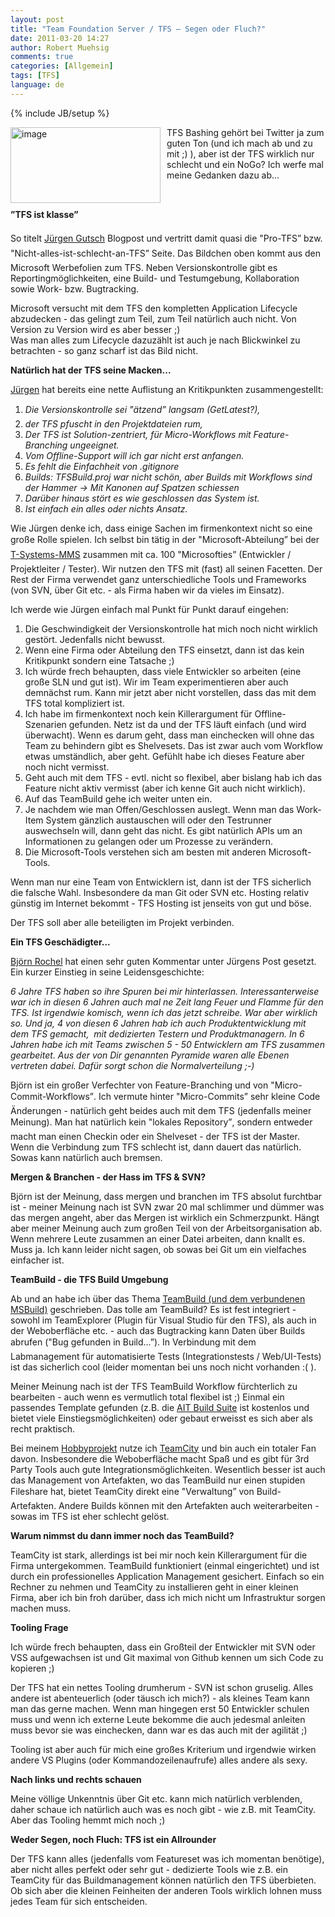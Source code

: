 ```yaml
---
layout: post
title: "Team Foundation Server / TFS – Segen oder Fluch?"
date: 2011-03-20 14:27
author: Robert Muehsig
comments: true
categories: [Allgemein]
tags: [TFS]
language: de
---
```

{% include JB/setup %}
<p><a href="{{BASE_PATH}}/assets/wp-images-de/image1213.png"><img style="border-bottom: 0px; border-left: 0px; margin: 0px 10px 0px 0px; display: inline; border-top: 0px; border-right: 0px" title="image" border="0" alt="image" align="left" src="{{BASE_PATH}}/assets/wp-images-de/image_thumb393.png" width="240" height="121" /></a> </p>  <p>TFS Bashing gehört bei Twitter ja zum guten Ton (und ich mach ab und zu mit ;) ), aber ist der TFS wirklich nur schlecht und ein NoGo? Ich werfe mal meine Gedanken dazu ab...</p>  <p>&#160;</p>  <p><strong>”TFS ist klasse”</strong></p>  <p>So titelt <a href="http://www.aspnetzone.de/blogs/juergengutsch/archive/2011/03/20/der-tfs-ist-klasse.aspx">Jürgen Gutsch</a> Blogpost und vertritt damit quasi die "Pro-TFS” bzw. "Nicht-alles-ist-schlecht-an-TFS” Seite. Das Bildchen oben kommt aus den Microsoft Werbefolien zum TFS. Neben Versionskontrolle gibt es Reportingmöglichkeiten, eine Build- und Testumgebung, Kollaboration sowie Work- bzw. Bugtracking. </p>  <p>Microsoft versucht mit dem TFS den kompletten Application Lifecycle abzudecken - das gelingt zum Teil, zum Teil natürlich auch nicht. Von Version zu Version wird es aber besser ;)   <br />Was man alles zum Lifecycle dazuzählt ist auch je nach Blickwinkel zu betrachten - so ganz scharf ist das Bild nicht.</p>  <p><strong>Natürlich hat der TFS seine Macken...</strong></p>  <p><a href="http://www.aspnetzone.de/blogs/juergengutsch/archive/2011/03/20/der-tfs-ist-klasse.aspx">Jürgen</a> hat bereits eine nette Auflistung an Kritikpunkten zusammengestellt:</p>  <ol>   <li><em>Die Versionskontrolle sei "ätzend” langsam (GetLatest?), </em></li>    <li><em>der TFS pfuscht in den Projektdateien rum, </em></li>    <li><em>Der TFS ist Solution-zentriert, für Micro-Workflows mit Feature-Branching ungeeignet. </em></li>    <li><em>Vom Offline-Support will ich gar nicht erst anfangen. </em></li>    <li><em>Es fehlt die Einfachheit von .gitignore </em></li>    <li><a href="http://twitter.com/sharpcms"></a><em>Builds: TFSBuild.proj war nicht schön, aber Builds mit Workflows sind der Hammer -&gt; Mit Kanonen auf Spatzen schiessen </em></li>    <li><a href="http://twitter.com/sharpcms"></a><em>Darüber hinaus stört es wie geschlossen das System ist. </em></li>    <li><em>Ist einfach ein alles oder nichts Ansatz.</em></li> </ol>  <p>Wie Jürgen denke ich, dass einige Sachen im firmenkontext nicht so eine große Rolle spielen. Ich selbst bin tätig in der "Microsoft-Abteilung” bei der <a href="http://www.t-systems-mms.com/">T-Systems-MMS</a> zusammen mit ca. 100 "Microsofties” (Entwickler / Projektleiter / Tester). Wir nutzen den TFS mit (fast) all seinen Facetten. Der Rest der Firma verwendet ganz unterschiedliche Tools und Frameworks (von SVN, über Git etc. - als Firma haben wir da vieles im Einsatz). </p>  <p>Ich werde wie Jürgen einfach mal Punkt für Punkt darauf eingehen:</p>  <ol>   <li>Die Geschwindigkeit der Versionskontrolle hat mich noch nicht wirklich gestört. Jedenfalls nicht bewusst. </li>    <li>Wenn eine Firma oder Abteilung den TFS einsetzt, dann ist das kein Kritikpunkt sondern eine Tatsache ;)</li>    <li>Ich würde frech behaupten, dass viele Entwickler so arbeiten (eine große SLN und gut ist). Wir im Team experimentieren aber auch demnächst rum. Kann mir jetzt aber nicht vorstellen, dass das mit dem TFS total kompliziert ist.</li>    <li>Ich habe im firmenkontext noch kein Killerargument für Offline-Szenarien gefunden. Netz ist da und der TFS läuft einfach (und wird überwacht). Wenn es darum geht, dass man einchecken will ohne das Team zu behindern gibt es Shelvesets. Das ist zwar auch vom Workflow etwas umständlich, aber geht. Gefühlt habe ich dieses Feature aber noch nicht vermisst. </li>    <li>Geht auch mit dem TFS - evtl. nicht so flexibel, aber bislang hab ich das Feature nicht aktiv vermisst (aber ich kenne Git auch nicht wirklich).</li>    <li>Auf das TeamBuild gehe ich weiter unten ein.</li>    <li>Je nachdem wie man Offen/Geschlossen auslegt. Wenn man das Work-Item System gänzlich austauschen will oder den Testrunner auswechseln will, dann geht das nicht. Es gibt natürlich APIs um an Informationen zu gelangen oder um Prozesse zu verändern. </li>    <li>Die Microsoft-Tools verstehen sich am besten mit anderen Microsoft-Tools. </li> </ol>  <p>Wenn man nur eine Team von Entwicklern ist, dann ist der TFS sicherlich die falsche Wahl. Insbesondere da man Git oder SVN etc. Hosting relativ günstig im Internet bekommt - TFS Hosting ist jenseits von gut und böse.</p>  <p>Der TFS soll aber alle beteiligten im Projekt verbinden. </p>  <p><strong>Ein TFS Geschädigter...</strong></p>  <p><a href="http://www.bjro.de/">Björn Rochel</a> hat einen sehr guten Kommentar unter Jürgens Post gesetzt. Ein kurzer Einstieg in seine Leidensgeschichte:</p>  <p><em>6 Jahre TFS haben so ihre Spuren bei mir hinterlassen. Interessanterweise war ich in diesen 6 Jahren auch mal ne Zeit lang Feuer und Flamme für den TFS. Ist irgendwie komisch, wenn ich das jetzt schreibe. War aber wirklich so. Und ja, 4 von diesen 6 Jahren hab ich auch Produktentwicklung mit dem TFS gemacht,&#160; mit dedizierten Testern und Produktmanagern. In 6 Jahren habe ich mit Teams zwischen 5 - 50 Entwicklern am TFS zusammen gearbeitet. Aus der von Dir genannten Pyramide waren alle Ebenen vertreten dabei. Dafür sorgt schon die Normalverteilung ;-)</em></p>  <p>Björn ist ein großer Verfechter von Feature-Branching und von "Micro-Commit-Workflows”. Ich vermute hinter "Micro-Commits” sehr kleine Code Änderungen - natürlich geht beides auch mit dem TFS (jedenfalls meiner Meinung). Man hat natürlich kein "lokales Repository”, sondern entweder macht man einen Checkin oder ein Shelveset - der TFS ist der Master. Wenn die Verbindung zum TFS schlecht ist, dann dauert das natürlich. Sowas kann natürlich auch bremsen.</p>  <p><strong>Mergen &amp; Branchen - der Hass im TFS &amp; SVN?</strong></p>  <p>Björn ist der Meinung, dass mergen und branchen im TFS absolut furchtbar ist - meiner Meinung nach ist SVN zwar 20 mal schlimmer und dümmer was das mergen angeht, aber das Mergen ist wirklich ein Schmerzpunkt. Hängt aber meiner Meinung auch zum großen Teil von der Arbeitsorganisation ab. Wenn mehrere Leute zusammen an einer Datei arbeiten, dann knallt es. Muss ja. Ich kann leider nicht sagen, ob sowas bei Git um ein vielfaches einfacher ist.</p>  <p><strong>TeamBuild - die TFS Build Umgebung</strong></p>  <p>Ab und an habe ich über das Thema <a href="{{BASE_PATH}}/?s=teambuild">TeamBuild (und dem verbundenen MSBuild)</a> geschrieben. Das tolle am TeamBuild? Es ist fest integriert - sowohl im TeamExplorer (Plugin für Visual Studio für den TFS), als auch in der Weboberfläche etc. - auch das Bugtracking kann Daten über Builds abrufen ("Bug gefunden in Build...”). In Verbindung mit dem Labmanagement für automatisierte Tests (Integrationstests / Web/UI-Tests) ist das sicherlich cool (leider momentan bei uns noch nicht vorhanden :( ).</p>  <p>Meiner Meinung nach ist der TFS TeamBuild Workflow fürchterlich zu bearbeiten - auch wenn es vermutlich total flexibel ist ;) Einmal ein passendes Template gefunden (z.B. die <a href="http://www.aitgmbh.de/ait_buildsuite2010.0.html?&amp;no_cache=1&amp;L=1">AIT Build Suite</a> ist kostenlos und bietet viele Einstiegsmöglichkeiten) oder gebaut erweisst es sich aber als recht praktisch.</p>  <p>Bei meinem <a href="http://www.bizzbingo.de">Hobbyprojekt</a> nutze ich <a href="{{BASE_PATH}}/?s=teamcity">TeamCity</a> und bin auch ein totaler Fan davon. Insbesondere die Weboberfläche macht Spaß und es gibt für 3rd Party Tools auch gute Integrationsmöglichkeiten. Wesentlich besser ist auch das Management von Artefakten, wo das TeamBuild nur einen stupiden Fileshare hat, bietet TeamCity direkt eine "Verwaltung” von Build-Artefakten. Andere Builds können mit den Artefakten auch weiterarbeiten - sowas im TFS ist eher schlecht gelöst.</p>  <p><strong>Warum nimmst du dann immer noch das TeamBuild?</strong></p>  <p>TeamCity ist stark, allerdings ist bei mir noch kein Killerargument für die Firma untergekommen. TeamBuild funktioniert (einmal eingerichtet) und ist durch ein professionelles Application Management gesichert. Einfach so ein Rechner zu nehmen und TeamCity zu installieren geht in einer kleinen Firma, aber ich bin froh darüber, dass ich mich nicht um Infrastruktur sorgen machen muss. </p>  <p><strong>Tooling Frage</strong></p>  <p>Ich würde frech behaupten, dass ein Großteil der Entwickler mit SVN oder VSS aufgewachsen ist und Git maximal von Github kennen um sich Code zu kopieren ;)</p>  <p>Der TFS hat ein nettes Tooling drumherum - SVN ist schon gruselig. Alles andere ist abenteuerlich (oder täusch ich mich?) - als kleines Team kann man das gerne machen. Wenn man hingegen erst 50 Entwickler schulen muss und wenn ich externe Leute bekomme die auch jedesmal anleiten muss bevor sie was einchecken, dann war es das auch mit der agilität ;)</p>  <p>Tooling ist aber auch für mich eine großes Kriterium und irgendwie wirken andere VS Plugins (oder Kommandozeilenaufrufe) alles andere als sexy.</p>  <p><strong>Nach links und rechts schauen</strong></p>  <p>Meine völlige Unkenntnis über Git etc. kann mich natürlich verblenden, daher schaue ich natürlich auch was es noch gibt - wie z.B. mit TeamCity. Aber das Tooling hemmt mich noch ;)</p>  <p><strong>Weder Segen, noch Fluch: TFS ist ein Allrounder</strong></p>  <p>Der TFS kann alles (jedenfalls vom Featureset was ich momentan benötige), aber nicht alles perfekt oder sehr gut - dedizierte Tools wie z.B. ein TeamCity für das Buildmanagement können natürlich den TFS überbieten. Ob sich aber die kleinen Feinheiten der anderen Tools wirklich lohnen muss jedes Team für sich entscheiden. </p>
